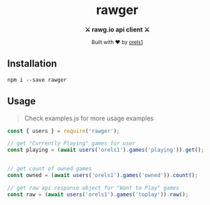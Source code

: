 <h1 align="center">rawger</h1>
<p align="center">
  <strong>⚔ rawg.io api client ⚔</strong>
</p>

<p align="center">
  <sub>Built with ❤︎ by
  <a href="https://twitter.com/orels1_">orels1</a>
  </sub>
</p>

## Installation

```
npm i --save rawger
```

## Usage

> Check examples.js for more usage examples

```js
const { users } = require('rawger');

// get "Currently Playing" games for user
const playing = (await users('orels1').games('playing')).get();


// get count of owned games
const owned = (await users('orels1').games('owned')).count();

// get raw api response object for "Want to Play" games
const raw = (await users('orels1').games('toplay')).raw();
```